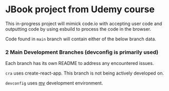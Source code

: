 # JBook project from Udemy course

This in-progress project will mimick code.io with accepting user code and outputting
 code by using esbuild to process the code in the browser.

Code found in `main` branch will contain either of the below branch data.

### 2 Main Development Branches (devconfig is primarily used)

Each branch has its own README to address any encountered issues.

`cra` uses create-react-app. This branch is not being actively developed on.

`devconfig` uses [my](https://github.com/justin0979/devconfig)
development environment.
